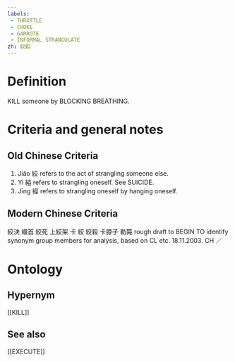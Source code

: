 ```yaml
---
labels: 
 - THROTTLE
 - CHOKE
 - GARROTE
 - INFORMAL STRANGULATE
zh: 絞殺
---
```


# Definition
KILL someone by BLOCKING BREATHING.
# Criteria and general notes
## Old Chinese Criteria
1. Jiǎo 絞 refers to the act of strangling someone else.
2. Yì 縊 refers to strangling oneself. See SUICIDE.
3. Jīng 經 refers to strangling oneself by hanging oneself.
## Modern Chinese Criteria
絞決
繯首
絞死
上絞架
卡
絞
絞殺
卡脖子
勒斃
rough draft to BEGIN TO identify synonym group members for analysis, based on CL etc. 18.11.2003. CH ／
# Ontology

## Hypernym
[[KILL]]
## See also
[[EXECUTE]]
